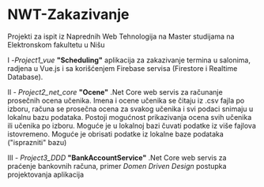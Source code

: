 # NWT-Zakazivanje
Projekti za ispit iz Naprednih Web Tehnologija na Master studijama na Elektronskom fakultetu u Nišu

I -*Project1_vue*  **"Scheduling"**  aplikacija za zakazivanje termina u salonima, radjena u Vue.js i sa korišćenjem Firebase servisa (Firestore i Realtime Database).

II - *Project2_net_core*  **"Ocene"**  .Net Core web servis za računanje prosečnih ocena učenika. Imena i ocene učenika se čitaju iz .csv fajla po izboru, računa se prosečna ocena za svakog učenika i svi podaci snimaju u lokalnu bazu podataka. Postoji mogućnost prikazivanja ocena svih učenika ili učenika po izboru. Moguće je u lokalnoj bazi čuvati podatke iz više fajlova istovremeno. Moguće je obrisati podatke iz lokalne baze podataka ("isprazniti" bazu)

III - *Project3_DDD*  **"BankAccountService"**  .Net Core web servis za praćenje bankovnih računa, primer *Domen Driven Design* postupka projektovanja aplikacija
